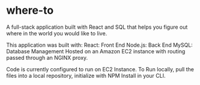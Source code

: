 # where-to
A full-stack application built with React and SQL that helps you figure out where in the world you would like to live.

This application was built with:
React: Front End
Node.js: Back End
MySQL: Database Management
Hosted on an Amazon EC2 instance with routing passed through an NGINX proxy. 

Code is currently configured to run on EC2 Instance. To Run locally, pull the files into a local repository, initialize with NPM Install in your CLI.
